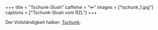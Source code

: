 +++
title = "Tschunk-Slush"
caffeine = "∞"
images = ["tschunk_1.jpg"]
captions = ["Tschunk-Slush vom RZL"]
+++

Der Vollständigkeit halber: [Tschunk](https://duckduckgo.com/?q=tschunk).
